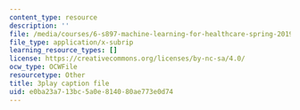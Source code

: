 ```yaml
---
content_type: resource
description: ''
file: /media/courses/6-s897-machine-learning-for-healthcare-spring-2019/e0ba23a713bc5a0e814080ae773e0d74_lLhfDSOwWtU.vtt
file_type: application/x-subrip
learning_resource_types: []
license: https://creativecommons.org/licenses/by-nc-sa/4.0/
ocw_type: OCWFile
resourcetype: Other
title: 3play caption file
uid: e0ba23a7-13bc-5a0e-8140-80ae773e0d74
---
```

